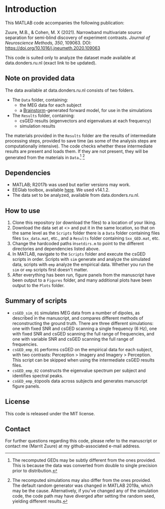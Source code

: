 # Introduction
This MATLAB code accompanies the following publication:

Zuure, M.B., & Cohen, M. X (2021). Narrowband multivariate source separation for semi-blind discovery of experiment contrasts. _Journal of Neuroscience Methods, 350_, 109063. DOI: https://doi.org/10.1016/j.jneumeth.2020.109063

This code is suited only to analyze the dataset made available at data.donders.ru.nl (exact link to be updated).

## Note on provided data
The data available at data.donders.ru.nl consists of two folders.
- The `Data` folder, containing:
	-  the MEG data for each subject
	-  a [Brainstorm](https://neuroimage.usc.edu/brainstorm)-generated forward model, for use in the simulations
- The `Results` folder, containing:
	- csGED results (eigenvectors and eigenvalues at each frequency)
	-  simulation results

The materials provided in the `Results` folder are the results of intermediate processing steps, provided to save time (as some of the analysis steps are computationally intensive). The code checks whether these intermediate results are present and loads them. If they are not present, they will be generated from the materials in `Data`.[^1] [^2]

[^1]: The recomputed GEDs may be subtly different from the ones provided. This is because the data was converted from double to single precision prior to distribution.
[^2]: The recomputed simulations may also differ from the ones provided. The default random generator was changed in MATLAB 2019a, which may be the cause. Alternatively, if you've changed any of the simulation code, the code path may have diverged after setting the random seed, yielding different results.

## Dependencies
- MATLAB; R2017b was used but earlier versions may work.
- EEGlab toolbox, available [here](https://sccn.ucsd.edu/eeglab/index.php). We used v14.1.2.
 - The data set to be analyzed, available from data.donders.ru.nl.

## How to use
 1. Clone this repository (or download the files) to a location of your liking. 
 2. Download the data set at <> and put it in the same location, so that on the same level as the `Scripts` folder there is a  `Data` folder containing files files `Sxx_data.mat`, etc., and a `Results` folder containing `Sxx_GED.mat`, etc.
 3. Change the hardcoded paths in`setdirs.m` to point to the different directories and dependencies listed above.
 4. In MATLAB, navigate to the `Scripts` folder and execute the csGED scripts in order. Scripts with `sim` generate and analyze the simulated data, scripts with `emp` analyze the empirical data. Whether you run the `sim` or `emp`  scripts first doesn't matter.
 5. After everything has been run, figure panels from the manuscript have been output to a `Figures` folder, and many additional plots have been output to the `Plots` folder.

## Summary of scripts
- `csGED_sim_01` simulates MEG data from a number of dipoles, as described in the manuscript, and compares different methods of reconstructing the ground truth. There are three different simulations: one with fixed SNR and csGED scanning a single frequency (6 Hz), one with fixed SNR and csGED scanning the full range of frequencies, and one with variable SNR and csGED scanning the full range of frequencies.
- `csGED_emp_01` performs csGED on the empirical data for each subject, with two contrasts: Perception > Imagery and Imagery > Perception. This script can be skipped when using the intermediate csGED results files.
- `csGED_emp_02` constructs the eigenvalue spectrum per subject and identifies spectral peaks.
- `csGED_emp_03`pools data across subjects and generates manuscript figure panels.

## License
This code is released under the MIT license.

## Contact
For further questions regarding this code, please refer to the manuscript or contact me (Marrit Zuure) at my github-associated e-mail address.

